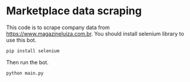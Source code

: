 # Marketplace data scraping


This code is to scrape company data from https://www.magazineluiza.com.br.
You should install selenium library to use this bot.

```python
pip install selenium
```

Then run the bot.

```python
python main.py
```

